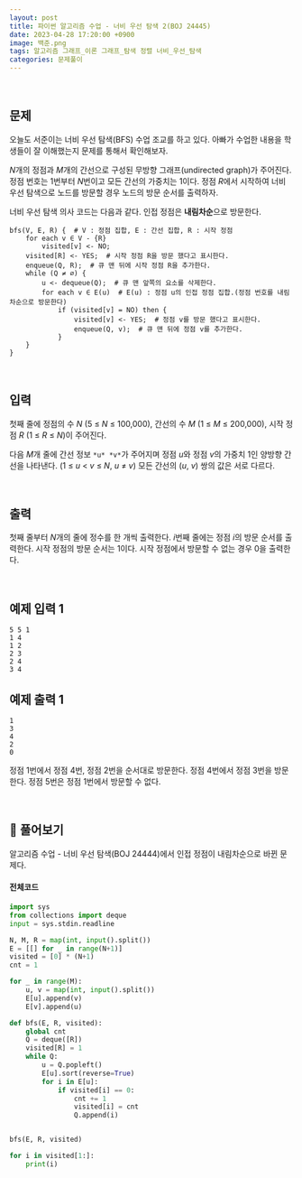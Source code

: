 ```yaml
---
layout: post
title: 파이썬 알고리즘 수업 - 너비 우선 탐색 2(BOJ 24445)
date: 2023-04-28 17:20:00 +0900
image: 백준.png
tags: 알고리즘 그래프_이론 그래프_탐색 정렬 너비_우선_탐색
categories: 문제풀이
---
```


<br>

## 문제

오늘도 서준이는 너비 우선 탐색(BFS) 수업 조교를 하고 있다. 아빠가 수업한 내용을 학생들이 잘 이해했는지 문제를 통해서 확인해보자.

*N*개의 정점과 *M*개의 간선으로 구성된 무방향 그래프(undirected graph)가 주어진다. 정점 번호는 1번부터 *N*번이고 모든 간선의 가중치는 1이다. 정점 *R*에서 시작하여 너비 우선 탐색으로 노드를 방문할 경우 노드의 방문 순서를 출력하자.

너비 우선 탐색 의사 코드는 다음과 같다. 인접 정점은 **내림차순**으로 방문한다.

```
bfs(V, E, R) {  # V : 정점 집합, E : 간선 집합, R : 시작 정점
    for each v ∈ V - {R}
        visited[v] <- NO;
    visited[R] <- YES;  # 시작 정점 R을 방문 했다고 표시한다.
    enqueue(Q, R);  # 큐 맨 뒤에 시작 정점 R을 추가한다.
    while (Q ≠ ∅) {
        u <- dequeue(Q);  # 큐 맨 앞쪽의 요소를 삭제한다.
        for each v ∈ E(u)  # E(u) : 정점 u의 인접 정점 집합.(정점 번호를 내림차순으로 방문한다)
            if (visited[v] = NO) then {
                visited[v] <- YES;  # 정점 v를 방문 했다고 표시한다.
                enqueue(Q, v);  # 큐 맨 뒤에 정점 v를 추가한다.
            }
    }
}
```

<br>

## 입력

첫째 줄에 정점의 수 *N* (5 ≤ *N* ≤ 100,000), 간선의 수 *M* (1 ≤ *M* ≤ 200,000), 시작 정점 *R* (1 ≤ *R* ≤ *N*)이 주어진다.

다음 *M*개 줄에 간선 정보 `*u* *v*`가 주어지며 정점 *u*와 정점 *v*의 가중치 1인 양방향 간선을 나타낸다. (1 ≤ *u* < *v* ≤ *N*, *u* ≠ *v*) 모든 간선의 (*u*, *v*) 쌍의 값은 서로 다르다.

<br>

## 출력

첫째 줄부터 *N*개의 줄에 정수를 한 개씩 출력한다. *i*번째 줄에는 정점 *i*의 방문 순서를 출력한다. 시작 정점의 방문 순서는 1이다. 시작 정점에서 방문할 수 없는 경우 0을 출력한다.

<br>

## 예제 입력 1 

```
5 5 1
1 4
1 2
2 3
2 4
3 4
```

## 예제 출력 1 

```
1
3
4
2
0
```

정점 1번에서 정점 4번, 정점 2번을 순서대로 방문한다. 정점 4번에서 정점 3번을 방문한다. 정점 5번은 정점 1번에서 방문할 수 없다.

<br>

## 📝 풀어보기 

알고리즘 수업 - 너비 우선 탐색(BOJ 24444)에서 인접 정점이 내림차순으로 바뀐 문제다.

#### 전체코드

``` python
import sys
from collections import deque
input = sys.stdin.readline

N, M, R = map(int, input().split())
E = [[] for _ in range(N+1)]
visited = [0] * (N+1)
cnt = 1

for _ in range(M):
    u, v = map(int, input().split())
    E[u].append(v)
    E[v].append(u)

def bfs(E, R, visited):
    global cnt
    Q = deque([R])
    visited[R] = 1
    while Q:
        u = Q.popleft()
        E[u].sort(reverse=True)
        for i in E[u]:
            if visited[i] == 0:
                cnt += 1
                visited[i] = cnt
                Q.append(i)


bfs(E, R, visited)

for i in visited[1:]:
    print(i)
```

